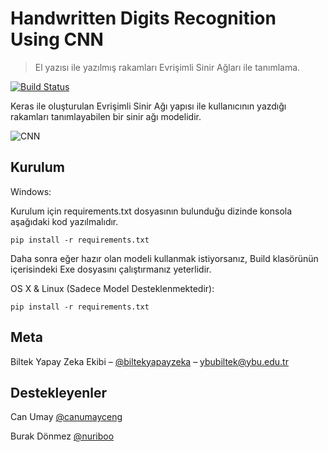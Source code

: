 # Handwritten Digits Recognition Using CNN
> El yazısı ile yazılmış rakamları Evrişimli Sinir Ağları ile tanımlama.

[![Build Status][travis-image]][travis-url]

Keras ile oluşturulan Evrişimli Sinir Ağı yapısı ile kullanıcının yazdığı rakamları tanımlayabilen bir sinir ağı modelidir.

![CNN](https://media.giphy.com/media/1AiMRBz6dIUYMaOQz8/giphy.gif)

## Kurulum

Windows:

Kurulum için requirements.txt dosyasının bulunduğu dizinde konsola aşağıdaki kod yazılmalıdır.
```
pip install -r requirements.txt
```
Daha sonra eğer hazır olan modeli kullanmak istiyorsanız, Build klasörünün içerisindeki Exe dosyasını çalıştırmanız yeterlidir.


OS X & Linux (Sadece Model Desteklenmektedir):

```
pip install -r requirements.txt
```


## Meta

Biltek Yapay Zeka Ekibi – [@biltekyapayzeka](https://twitter.com/biltekyapayzeka) – ybubiltek@ybu.edu.tr

## Destekleyenler

Can Umay [@canumayceng](https://github.com/canumayceng)

Burak Dönmez [@nuriboo](https://github.com/nuriboo)

[npm-image]: https://img.shields.io/npm/v/datadog-metrics.svg?style=flat-square
[npm-url]: https://npmjs.org/package/datadog-metrics
[npm-downloads]: https://img.shields.io/npm/dm/datadog-metrics.svg?style=flat-square
[travis-image]: https://img.shields.io/travis/dbader/node-datadog-metrics/master.svg?style=flat-square
[travis-url]: https://travis-ci.org/dbader/node-datadog-metrics
[wiki]: https://github.com/yourname/yourproject/wiki

